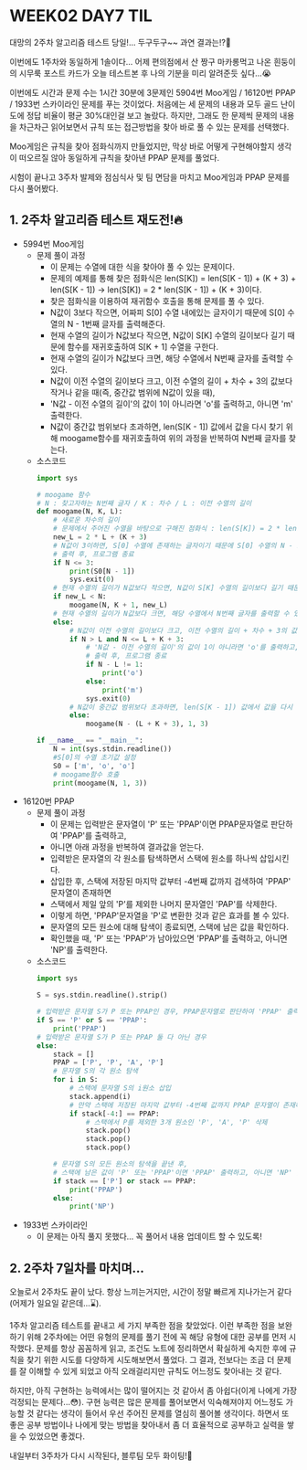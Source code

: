 # WEEK02 DAY7 TIL
대망의 2주차 알고리즘 테스트 당일!... 두구두구~~ 과연 결과는!?🤔

이번에도 1주차와 동일하게 1솔이다... 어제 편의점에서 산 짱구 마카롱먹고 나온 흰둥이의 시무룩 포스트 카드가 오늘 테스트본 후 나의 기분을 미리 알려준듯 싶다...😭

이번에도 시간과 문제 수는 1시간 30분에 3문제인 5904번 Moo게임 / 16120번 PPAP / 1933번 스카이라인 문제를 푸는 것이었다. 처음에는 세 문제의 내용과 모두 골드 난이도에 정답 비율이 평균 30%대인걸 보고 놀랐다. 하지만, 그래도 한 문제씩 문제의 내용을 차근차근 읽어보면서 규칙 또는 접근방법을 찾아 바로 풀 수 있는 문제를 선택했다.

Moo게임은 규칙을 찾아 점화식까지 만들었지만, 막상 바로 어떻게 구현해야할지 생각이 떠오르질 않아 동일하게 규칙을 찾아낸 PPAP 문제를 풀었다.  

시험이 끝나고 3주차 발제와 점심식사 및 팀 면담을 마치고 Moo게임과 PPAP 문제를 다시 풀어봤다.

## 1. 2주차 알고리즘 테스트 재도전!🔥
- 5994번 Moo게임
    - 문제 풀이 과정
        - 이 문제는 수열에 대한 식을 찾아야 풀 수 있는 문제이다.
        - 문제의 예제를 통해 찾은 점화식은 len(S[K]) = len(S[K - 1]) + (K + 3) + len(S[K - 1]) -> len(S[K]) = 2 * len(S[K - 1]) + (K + 3)이다.
        - 찾은 점화식을 이용하여 재귀함수 호출을 통해 문제를 풀 수 있다.
        - N값이 3보다 작으면, 어짜피 S[0] 수열 내에있는 글자이기 때문에 S[0] 수열의 N - 1번째 글자를 출력해준다.
        - 현재 수열의 길이가 N값보다 작으면, N값이 S[K] 수열의 길이보다 길기 때문에 함수를 재귀호출하여 S[K + 1] 수열을 구한다.
        - 현재 수열의 길이가 N값보다 크면, 해당 수열에서 N번째 글자를 출력할 수 있다.
        - N값이 이전 수열의 길이보다 크고, 이전 수열의 길이 + 차수 + 3의 값보다 작거나 같을 때(즉, 중간값 범위에 N값이 있을 때),
        - 'N값 - 이전 수열의 길이'의 값이 1이 아니라면 'o'를 출력하고, 아니면 'm' 출력한다.
        - N값이 중간값 범위보다 초과하면, len(S[K - 1]) 값에서 값을 다시 찾기 위해 moogame함수를 재귀호출하여 위의 과정을 반복하여 N번째 글자를 찾는다.
    - 소스코드
        ```python
        import sys

        # moogame 함수
        # N : 찾고자하는 N번째 글자 / K : 차수 / L : 이전 수열의 길이
        def moogame(N, K, L):
            # 새로운 차수의 길이
            # 문제에서 주어진 수열을 바탕으로 구해진 점화식 : len(S[K]) = 2 * len(S[K - 1]) + (K + 3)
            new_L = 2 * L + (K + 3)
            # N값이 3이하면, S[0] 수열에 존재하는 글자이기 때문에 S[0] 수열의 N - 1번째 글자 출력
            # 출력 후, 프로그램 종료
            if N <= 3:
                print(S0[N - 1])
                sys.exit(0)
            # 현재 수열의 길이가 N값보다 작으면, N값이 S[K] 수열의 길이보다 길기 때문에 moogame함수를 재귀호출하여 S[K + 1] 수열을 구한다.
            if new_L < N:
                moogame(N, K + 1, new_L)
            # 현재 수열의 길이가 N값보다 크면, 해당 수열에서 N번째 글자를 출력할 수 있기 때문에 아래 코드를 수행
            else:
                # N값이 이전 수열의 길이보다 크고, 이전 수열의 길이 + 차수 + 3의 값보다 작거나 같으면, -> 중간값 범위에 N값이 있을 때
                if N > L and N <= L + K + 3:
                    # 'N값 - 이전 수열의 길이'의 값이 1이 아니라면 'o'를 출력하고, 아니면 'm' 출력
                    # 출력 후, 프로그램 종료
                    if N - L != 1:
                        print('o')
                    else:
                        print('m')
                    sys.exit(0)
                # N값이 중간값 범위보다 초과하면, len(S[K - 1]) 값에서 값을 다시 찾기 위해 moogame함수를 재귀호출
                else:
                    moogame(N - (L + K + 3), 1, 3)

        if __name__ == "__main__":
            N = int(sys.stdin.readline())
            #S[0]의 수열 초기값 설정
            S0 = ['m', 'o', 'o']
            # moogame함수 호출
            print(moogame(N, 1, 3))

- 16120번 PPAP
    - 문제 풀이 과정
        - 이 문제는 입력받은 문자열이 'P' 또는 'PPAP'이면 PPAP문자열로 판단하여 'PPAP'를 출력하고,
        - 아니면 아래 과정을 반복하여 결과값을 얻는다.
        - 입력받은 문자열의 각 원소를 탐색하면서 스택에 원소를 하나씩 삽입시킨다.
        - 삽입한 후, 스택에 저장된 마지막 값부터 -4번째 값까지 검색하여 'PPAP' 문자열이 존재하면
        - 스택에서 제일 앞의 'P'를 제외한 나머지 문자열인 'PAP'를 삭제한다.
        - 이렇게 하면, 'PPAP'문자열을 'P'로 변환한 것과 같은 효과를 볼 수 있다.
        - 문자열의 모든 원소에 대해 탐색이 종료되면, 스택에 남은 값을 확인하다.
        - 확인했을 때, 'P' 또는 'PPAP'가 남아있으면 'PPAP'를 출력하고, 아니면 'NP'를 출력한다.
    - 소스코드
        ```python
        import sys

        S = sys.stdin.readline().strip()

        # 입력받은 문자열 S가 P 또는 PPAP인 경우, PPAP문자열로 판단하여 'PPAP' 출력
        if S == 'P' or S == 'PPAP':
            print('PPAP')
        # 입력받은 문자열 S가 P 또는 PPAP 둘 다 아닌 경우
        else:
            stack = []
            PPAP = ['P', 'P', 'A', 'P']
            # 문자열 S의 각 원소 탐색
            for i in S:
                # 스택에 문자열 S의 i원소 삽입
                stack.append(i)
                # 만약 스택에 저장된 마지막 값부터 -4번째 값까지 PPAP 문자열이 존재하면
                if stack[-4:] == PPAP:
                    # 스택에서 P를 제외한 3개 원소인 'P', 'A', 'P' 삭제
                    stack.pop()
                    stack.pop()
                    stack.pop()

            # 문자열 S의 모든 원소의 탐색을 끝낸 후, 
            # 스택에 남은 값이 'P' 또는 'PPAP'이면 'PPAP' 출력하고, 아니면 'NP' 출력
            if stack == ['P'] or stack == PPAP:
                print('PPAP')
            else:
                print('NP')

- 1933번 스카이라인
    -   이 문제는 아직 풀지 못했다... 꼭 풀어서 내용 업데이트 할 수 있도록!

## 2. 2주차 7일차를 마치며...
오늘로서 2주차도 끝이 났다. 항상 느끼는거지만, 시간이 정말 빠르게 지나가는거 같다(어제가 일요일 같은데...⌛️).

1주차 알고리즘 테스트를 끝내고 세 가지 부족한 점을 찾았었다.
이런 부족한 점을 보완하기 위해 2주차에는 어떤 유형의 문제를 풀기 전에 꼭 해당 유형에 대한 공부를 먼저 시작했다.
문제를 항상 꼼꼼하게 읽고, 조건도 노트에 정리하면서 확실하게 숙지한 후에 규칙을 찾기 위한 시도를 다양하게 시도해보면서 풀었다.
그 결과, 전보다는 조금 더 문제를 잘 이해할 수 있게 되었고 아직 오래걸리지만 규칙도 어느정도 찾아내는 것 같다.

하지만, 아직 구현하는 능력에서는 많이 떨어지는 것 같아서 좀 아쉽다(이게 나에게 가장 걱정되는 문제다...😳).
구현 능력은 많은 문제를 풀어보면서 익숙해져야지 어느정도 가능할 것 같다는 생각이 들어서 우선 주어진 문제를 열심히 풀어볼 생각이다.
하면서 또 좋은 공부 방법이나 나에게 맞는 방법을 찾아내서 좀 더 효율적으로 공부하고 실력을 쌓을 수 있었으면 좋겠다.

내일부터 3주차가 다시 시작된다, 블루팀 모두 화이팅!👊